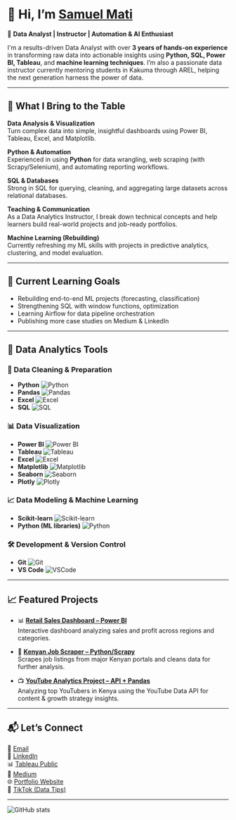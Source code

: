 # 👋 Hi, I’m [Samuel Mati](https://sam-analyst.vercel.app/)

🚀 **Data Analyst | Instructor | Automation & AI Enthusiast**

I'm a results-driven Data Analyst with over **3 years of hands-on experience** in transforming raw data into actionable insights using **Python, SQL, Power BI, Tableau**, and **machine learning techniques**. I’m also a passionate data instructor currently mentoring students in Kakuma through AREL, helping the next generation harness the power of data.

---

## 💼 What I Bring to the Table

 **Data Analysis & Visualization**  
Turn complex data into simple, insightful dashboards using Power BI, Tableau, Excel, and Matplotlib.

 **Python & Automation**  
Experienced in using **Python** for data wrangling, web scraping (with Scrapy/Selenium), and automating reporting workflows.

 **SQL & Databases**  
Strong in SQL for querying, cleaning, and aggregating large datasets across relational databases.

 **Teaching & Communication**  
As a Data Analytics Instructor, I break down technical concepts and help learners build real-world projects and job-ready portfolios.

 **Machine Learning (Rebuilding)**  
Currently refreshing my ML skills with projects in predictive analytics, clustering, and model evaluation.

---

## 🧠 Current Learning Goals

- Rebuilding end-to-end ML projects (forecasting, classification)
- Strengthening SQL with window functions, optimization
- Learning Airflow for data pipeline orchestration
- Publishing more case studies on Medium & LinkedIn

---

## 🔨 Data Analytics Tools

### 🧹 Data Cleaning & Preparation
- **Python** ![Python](https://img.shields.io/badge/-Python-3776AB?style=flat&logo=python&logoColor=white)
- **Pandas** ![Pandas](https://img.shields.io/badge/-Pandas-150458?style=flat&logo=pandas)
- **Excel** ![Excel](https://img.shields.io/badge/-Excel-217346?style=flat&logo=microsoft-excel&logoColor=white)
- **SQL** ![SQL](https://img.shields.io/badge/-SQL-4479A1?style=flat&logo=postgresql&logoColor=white)

### 📊 Data Visualization
- **Power BI** ![Power BI](https://img.shields.io/badge/-Power%20BI-F2C811?style=flat&logo=powerbi&logoColor=black)
- **Tableau** ![Tableau](https://img.shields.io/badge/-Tableau-E97627?style=flat&logo=tableau&logoColor=white)
- **Excel** ![Excel](https://img.shields.io/badge/-Excel-217346?style=flat&logo=microsoft-excel&logoColor=white)
- **Matplotlib** ![Matplotlib](https://img.shields.io/badge/-Matplotlib-11557C?style=flat&logo=matplotlib&logoColor=white)
- **Seaborn** ![Seaborn](https://img.shields.io/badge/-Seaborn-4B8BBE?style=flat)
- **Plotly** ![Plotly](https://img.shields.io/badge/-Plotly-3F4F75?style=flat&logo=plotly&logoColor=white)

### 📈 Data Modeling & Machine Learning
- **Scikit-learn** ![Scikit-learn](https://img.shields.io/badge/-Scikit--learn-F7931E?style=flat&logo=scikit-learn&logoColor=white)
- **Python (ML libraries)** ![Python](https://img.shields.io/badge/-Python-3776AB?style=flat&logo=python&logoColor=white)

### 🛠️ Development & Version Control
- **Git** ![Git](https://img.shields.io/badge/-Git-F05032?style=flat&logo=git&logoColor=white)
- **VS Code** ![VSCode](https://img.shields.io/badge/-VS%20Code-007ACC?style=flat&logo=visual-studio-code)

---

## 📈 Featured Projects

- 📊 **[Retail Sales Dashboard – Power BI](https://github.com/samuel-mati/retail-sales-dashboard)**  
  Interactive dashboard analyzing sales and profit across regions and categories.

- 🧹 **[Kenyan Job Scraper – Python/Scrapy](https://github.com/samuel-mati/job-scraper)**  
  Scrapes job listings from major Kenyan portals and cleans data for further analysis.

- 📺 **[YouTube Analytics Project – API + Pandas](https://github.com/samuel-mati/youtube-kenya-analytics)**  
  Analyzing top YouTubers in Kenya using the YouTube Data API for content & growth strategy insights.

---

## 📬 Let’s Connect

📧 [Email](mailto:sammxsaf@gmail.com)  
💼 [LinkedIn](https://www.linkedin.com/in/samuel-mati/)  
📊 [Tableau Public](https://public.tableau.com/app/profile/samuel.mati)  
📝 [Medium](https://medium.com/@sammxsaf)  
🌐 [Portfolio Website](https://sam-analyst.vercel.app/)  
🎥 [TikTok (Data Tips)](https://www.tiktok.com/@samuel.mati)

---

![GitHub stats](https://github-readme-stats.vercel.app/api?username=samuel-mati&show_icons=true&count_private=true&theme=radical)
